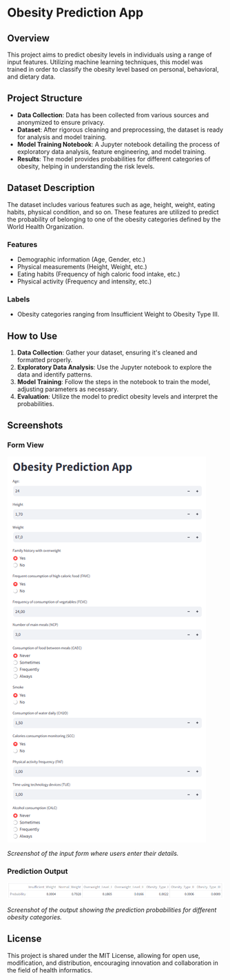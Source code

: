 # Obesity Prediction App

## Overview

This project aims to predict obesity levels in individuals using a range of input features. Utilizing machine learning techniques, this model was trained in order to classify the obesity level based on personal, behavioral, and dietary data.

## Project Structure

- **Data Collection**: Data has been collected from various sources and anonymized to ensure privacy.
- **Dataset**: After rigorous cleaning and preprocessing, the dataset is ready for analysis and model training.
- **Model Training Notebook**: A Jupyter notebook detailing the process of exploratory data analysis, feature engineering, and model training.
- **Results**: The model provides probabilities for different categories of obesity, helping in understanding the risk levels.

## Dataset Description

The dataset includes various features such as age, height, weight, eating habits, physical condition, and so on. These features are utilized to predict the probability of belonging to one of the obesity categories defined by the World Health Organization.

### Features

- Demographic information (Age, Gender, etc.)
- Physical measurements (Height, Weight, etc.)
- Eating habits (Frequency of high caloric food intake, etc.)
- Physical activity (Frequency and intensity, etc.)

### Labels

- Obesity categories ranging from Insufficient Weight to Obesity Type III.

## How to Use

1. **Data Collection**: Gather your dataset, ensuring it's cleaned and formatted properly.
2. **Exploratory Data Analysis**: Use the Jupyter notebook to explore the data and identify patterns.
3. **Model Training**: Follow the steps in the notebook to train the model, adjusting parameters as necessary.
4. **Evaluation**: Utilize the model to predict obesity levels and interpret the probabilities.

## Screenshots

### Form View

![Form Screenshot](./screenshots/form.png)

_Screenshot of the input form where users enter their details._

### Prediction Output

![Output Screenshot](./screenshots/output.png)

_Screenshot of the output showing the prediction probabilities for different obesity categories._

## License

This project is shared under the MIT License, allowing for open use, modification, and distribution, encouraging innovation and collaboration in the field of health informatics.
